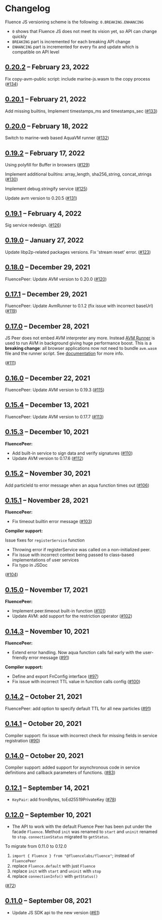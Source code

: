# Changelog

Fluence JS versioning scheme is the following: `0.BREAKING.ENHANCING`

* `0` shows that Fluence JS does not meet its vision yet, so API can change quickly
* `BREAKING` part is incremented for each breaking API change
* `ENHANCING` part is incremented for every fix and update which is compatible on API level

## [0.20.2](https://github.com/fluencelabs/fluence-js/releases/tag/v0.19.1) – February 23, 2022

Fix copy-avm-public script: include marine-js.wasm to the copy process ([#134](https://github.com/fluencelabs/fluence-js/pull/134))

## [0.20.1](https://github.com/fluencelabs/fluence-js/releases/tag/v0.19.1) – February 21, 2022

Add missing builtins, Implement timestamps\_ms and timestamps\_sec ([#133](https://github.com/fluencelabs/fluence-js/pull/133))

## ​[0.20.0](https://github.com/fluencelabs/fluence-js/releases/tag/v0.19.1) – February 18, 2022

Switch to marine-web based AquaVM runner ([#132](https://github.com/fluencelabs/fluence-js/pull/132))

## [0.19.2](https://github.com/fluencelabs/fluence-js/releases/tag/v0.19.1) – February 17, 2022

Using polyfill for Buffer in browsers ([#129](https://github.com/fluencelabs/fluence-js/pull/129))

Implement additional builtins: array\_length, sha256\_string, concat\_strings ([#130](https://github.com/fluencelabs/fluence-js/pull/130))

Implement debug.stringify service ([#125](https://github.com/fluencelabs/fluence-js/pull/125))

Update avm version to 0.20.5 ([#131](https://github.com/fluencelabs/fluence-js/pull/131))

## [0.19.1](https://github.com/fluencelabs/fluence-js/releases/tag/v0.19.1) – February 4, 2022

Sig service redesign. ([#126](https://github.com/fluencelabs/fluence-js/pull/126))

## [0.19.0](https://github.com/fluencelabs/fluence-js/releases/tag/v0.19.0) – January 27, 2022

Update libp2p-related packages versions. Fix 'stream reset' error. ([#123](https://github.com/fluencelabs/fluence-js/pull/123))

## [0.18.0](https://github.com/fluencelabs/fluence-js/releases/tag/v0.18.0) – December 29, 2021

FluencePeer: Update AVM version to 0.20.0 ([#120](https://github.com/fluencelabs/fluence-js/pull/120))

## [0.17.1](https://github.com/fluencelabs/fluence-js/releases/tag/v0.17.1) – December 29, 2021

FluencePeer: Update AvmRunner to 0.1.2 (fix issue with incorrect baseUrl) ([#119](https://github.com/fluencelabs/fluence-js/pull/119))

## [0.17.0](https://github.com/fluencelabs/fluence-js/releases/tag/v0.17.0) – December 28, 2021

JS Peer does not embed AVM interpreter any more. Instead [AVM Runner](https://github.com/fluencelabs/avm-runner-background) is used to run AVM in background giving huge performance boost. This is a **breaking change**: all browser applications now not need to bundle `avm.wasm` file and the runner script. See [documentation](4\_run\_in\_browser-1.md) for more info.

([#111](https://github.com/fluencelabs/fluence-js/pull/120))

## [0.16.0](https://github.com/fluencelabs/fluence-js/releases/tag/v0.16.0) – December 22, 2021

FluencePeer: Update AVM version to 0.19.3 ([#115](https://github.com/fluencelabs/fluence-js/pull/115))

## [0.15.4](https://github.com/fluencelabs/fluence-js/releases/tag/v0.15.4) – December 13, 2021

FluencePeer: Update AVM version to 0.17.7 ([#113](https://github.com/fluencelabs/fluence-js/pull/113))

## [0.15.3](https://github.com/fluencelabs/fluence-js/releases/tag/v0.15.3) – December 10, 2021

**FluencePeer:**

* Add built-in service to sign data and verify signatures ([#110](https://github.com/fluencelabs/fluence-js/pull/110))
* Update AVM version to 0.17.6 ([#112](https://github.com/fluencelabs/fluence-js/pull/112))

## [0.15.2](https://github.com/fluencelabs/fluence-js/releases/tag/v0.15.2) – November 30, 2021

Add particleId to error message when an aqua function times out ([#106](https://github.com/fluencelabs/fluence-js/pull/106))

## [0.15.1](https://github.com/fluencelabs/fluence-js/releases/tag/v0.15.0) – November 28, 2021

**FluencePeer:**

* Fix timeout builtin error message ([#103](https://github.com/fluencelabs/fluence-js/pull/103))

**Compiler support:**

Issue fixes for `registerService` function

* Throwing error if registerService was called on a non-initialized peer.
* Fix issue with incorrect context being passed to class-based implementations of user services
* Fix typo in JSDoc

([#104](https://github.com/fluencelabs/fluence-js/pull/104))

## [0.15.0](https://github.com/fluencelabs/fluence-js/releases/tag/v0.15.0) – November 17, 2021

**FluencePeer:**

* Implement peer.timeout built-in function ([#101](https://github.com/fluencelabs/fluence-js/pull/101))
* Update AVM: add support for the restriction operator ([#102](https://github.com/fluencelabs/fluence-js/pull/102))

## [0.14.3](https://github.com/fluencelabs/fluence-js/releases/tag/v0.14.3) – November 10, 2021

**FluencePeer:**

* Extend error handling. Now aqua function calls fail early with the user-friendly error message ([#91](https://github.com/fluencelabs/fluence-js/pull/98))

**Compiler support:**

* Define and export FnConfig interface ([#97](https://github.com/fluencelabs/fluence-js/pull/97))
* Fix issue with incorrect TTL value in function calls config ([#100](https://github.com/fluencelabs/fluence-js/pull/100))

## [0.14.2](https://github.com/fluencelabs/fluence-js/releases/tag/v0.14.2) – October 21, 2021

FluencePeer: add option to specify default TTL for all new particles ([#91](https://github.com/fluencelabs/fluence-js/pull/91))

## [0.14.1](https://github.com/fluencelabs/fluence-js/releases/tag/v0.14.1) – October 20, 2021

Compiler support: fix issue with incorrect check for missing fields in service registration ([#90](https://github.com/fluencelabs/fluence-js/pull/90))

## [0.14.0](https://github.com/fluencelabs/fluence-js/releases/tag/v0.14.0) – October 20, 2021

Compiler support: added support for asynchronous code in service definitions and callback parameters of functions. ([#83](https://github.com/fluencelabs/fluence-js/pull/83))

## [0.12.1](https://github.com/fluencelabs/fluence-js/releases/tag/v0.12.1) – September 14, 2021

* `KeyPair`: add fromBytes, toEd25519PrivateKey ([#78](https://github.com/fluencelabs/fluence-js/pull/78))

## [0.12.0](https://github.com/fluencelabs/fluence-js/releases/tag/v0.13.0) – September 10, 2021

* The API to work with the default Fluence Peer has been put under the facade `Fluence`. Method `init` was renamed to `start` and `uninit` renamed to `stop`. `connectionStatus` migrated to `getStatus`.

To migrate from 0.11.0 to 0.12.0

1. `import { Fluence } from "@fluencelabs/fluence"`; instead of `FluencePeer`
2. replace `Fluence.default` with just `Fluence`
3. replace `init` with `start` and `uninit` with `stop`
4. replace `connectionInfo()` with `getStatus()`

([#72](https://github.com/fluencelabs/fluence-js/pull/72))

## [0.11.0](https://github.com/fluencelabs/fluence-js/releases/tag/v0.11.0) – September 08, 2021

* Update JS SDK api to the new version ([#61](https://github.com/fluencelabs/fluence-js/pull/61))
